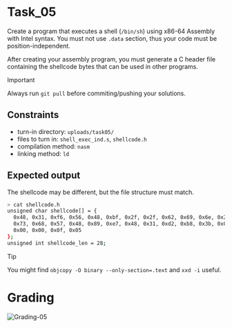 # Task_05
Create a program that executes a shell (`/bin/sh`) using x86-64 Assembly with Intel syntax. You must not use `.data` section, thus your code must be position-independent.

After creating your assembly program, you must generate a C header file containing the shellcode bytes that can be used in other programs.

> [!IMPORTANT]
> Always run `git pull` before commiting/pushing your solutions.

## Constraints
- turn-in directory: `uploads/task05/`
- files to turn in: `shell_exec_ind.s`, `shellcode.h`
- compilation method: `nasm`
- linking method: `ld`

## Expected output
The shellcode may be different, but the file structure must match.
``` bash
> cat shellcode.h
unsigned char shellcode[] = {
  0x48, 0x31, 0xf6, 0x56, 0x48, 0xbf, 0x2f, 0x2f, 0x62, 0x69, 0x6e, 0x2f,
  0x73, 0x68, 0x57, 0x48, 0x89, 0xe7, 0x48, 0x31, 0xd2, 0xb8, 0x3b, 0x00,
  0x00, 0x00, 0x0f, 0x05
};
unsigned int shellcode_len = 28;
```

> [!TIP]
> You might find `objcopy -O binary --only-section=.text` and `xxd -i` useful.

# Grading
![Grading-05](https://github.com/cgray987/BE-class_02/actions/workflows/grading-05.yml/badge.svg)